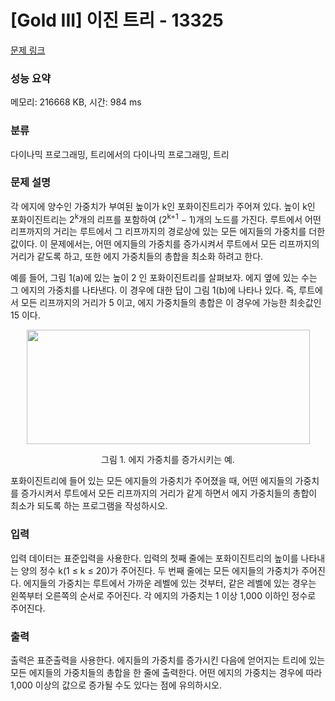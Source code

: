 # [Gold III] 이진 트리 - 13325 

[문제 링크](https://www.acmicpc.net/problem/13325) 

### 성능 요약

메모리: 216668 KB, 시간: 984 ms

### 분류

다이나믹 프로그래밍, 트리에서의 다이나믹 프로그래밍, 트리

### 문제 설명

<p>각 에지에 양수인 가중치가 부여된 높이가 k인 포화이진트리가 주어져 있다. 높이 k인 포화이진트리는 2<sup>k</sup>개의 리프를 포함하여 (2<sup>k+1</sup> − 1)개의 노드를 가진다. 루트에서 어떤 리프까지의 거리는 루트에서 그 리프까지의 경로상에 있는 모든 에지들의 가중치를 더한 값이다. 이 문제에서는, 어떤 에지들의 가중치를 증가시켜서 루트에서 모든 리프까지의 거리가 같도록 하고, 또한 에지 가중치들의 총합을 최소화 하려고 한다.</p>

<p>예를 들어, 그림 1(a)에 있는 높이 2 인 포화이진트리를 살펴보자. 에지 옆에 있는 수는 그 에지의 가중치를 나타낸다. 이 경우에 대한 답이 그림 1(b)에 나타나 있다. 즉, 루트에서 모든 리프까지의 거리가 5 이고, 에지 가중치들의 총합은 이 경우에 가능한 최솟값인 15 이다. </p>

<p style="text-align:center"><img alt="" src="https://onlinejudgeimages.s3-ap-northeast-1.amazonaws.com/problem/13325/1.png" style="height:183px; width:453px"></p>

<p style="text-align:center">그림 1. 에지 가중치를 증가시키는 예.</p>

<p>포화이진트리에 들어 있는 모든 에지들의 가중치가 주어졌을 때, 어떤 에지들의 가중치를 증가시켜서 루트에서 모든 리프까지의 거리가 같게 하면서 에지 가중치들의 총합이 최소가 되도록 하는 프로그램을 작성하시오.</p>

### 입력 

 <p>입력 데이터는 표준입력을 사용한다. 입력의 첫째 줄에는 포화이진트리의 높이를 나타내는 양의 정수 k(1 ≤ k ≤ 20)가 주어진다. 두 번째 줄에는 모든 에지들의 가중치가 주어진다. 에지들의 가중치는 루트에서 가까운 레벨에 있는 것부터, 같은 레벨에 있는 경우는 왼쪽부터 오른쪽의 순서로 주어진다. 각 에지의 가중치는 1 이상 1,000 이하인 정수로 주어진다.</p>

### 출력 

 <p>출력은 표준출력을 사용한다. 에지들의 가중치를 증가시킨 다음에 얻어지는 트리에 있는 모든 에지들의 가중치들의 총합을 한 줄에 출력한다. 어떤 에지의 가중치는 경우에 따라 1,000 이상의 값으로 증가될 수도 있다는 점에 유의하시오.</p>

